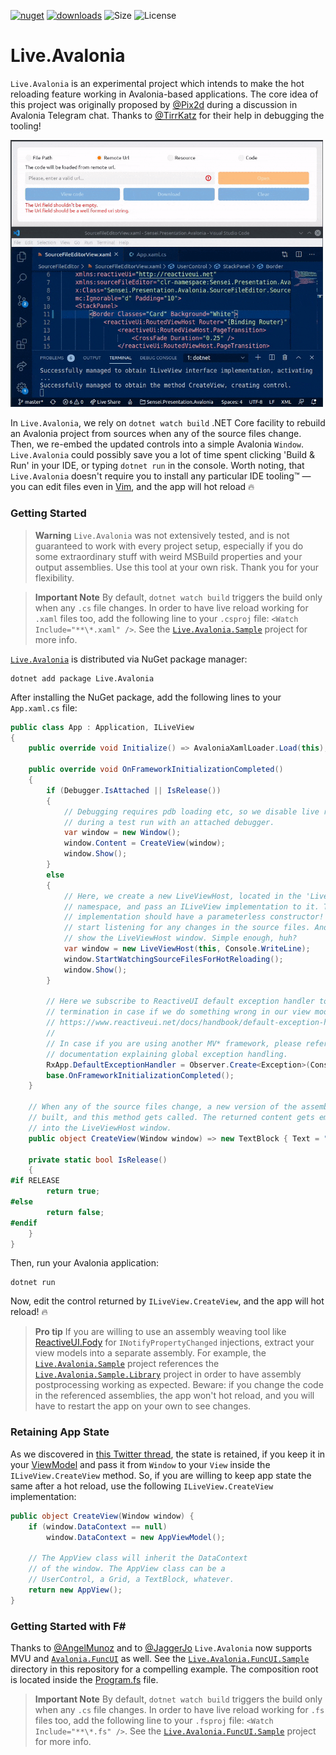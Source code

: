 [![nuget](https://img.shields.io/nuget/v/Live.Avalonia.svg)](https://www.nuget.org/packages/Live.Avalonia) [![downloads](https://img.shields.io/nuget/dt/live.avalonia)](https://www.nuget.org/packages/live.Avalonia) ![Size](https://img.shields.io/github/repo-size/worldbeater/live.avalonia.svg) ![License](https://img.shields.io/github/license/worldbeater/live.avalonia.svg) 

# Live.Avalonia

`Live.Avalonia` is an experimental project which intends to make the hot reloading feature working in Avalonia-based applications. The core idea of this project was originally proposed by [@Pix2d](https://twitter.com/pix2d) during a discussion in Avalonia Telegram chat. Thanks to [@TirrKatz](https://twitter.com/TirrKatz) for their help in debugging the tooling!

<img src="./Live.Avalonia.gif" width="500" />

In `Live.Avalonia`, we rely on `dotnet watch build` .NET Core facility to rebuild an Avalonia project from sources when any of the source files change. Then, we re-embed the updated controls into a simple Avalonia `Window`. `Live.Avalonia` could possibly save you a lot of time spent clicking 'Build & Run' in your IDE, or typing `dotnet run` in the console. Worth noting, that `Live.Avalonia` doesn't require you to install any particular IDE tooling™ — you can edit files even in [Vim](https://github.com/vim/vim), and the app will hot reload 🔥

### Getting Started

> **Warning** `Live.Avalonia` was not extensively tested, and is not guaranteed to work with every project setup, especially if you do some extraordinary stuff with weird MSBuild properties and your output assemblies. Use this tool at your own risk. Thank you for your flexibility.

> **Important Note** By default, `dotnet watch build` triggers the build only when any `.cs` file changes. In order to have live reload working for `.xaml` files too, add the following line to your `.csproj` file: `<Watch Include="**\*.xaml" />`. See the [`Live.Avalonia.Sample`](https://github.com/worldbeater/Live.Avalonia/blob/master/Live.Avalonia.Sample/Live.Avalonia.Sample.csproj#L16) project for more info.

[`Live.Avalonia`](https://www.nuget.org/packages/Live.Avalonia/0.1.0-alpha) is distributed via NuGet package manager:
```
dotnet add package Live.Avalonia
```
After installing the NuGet package, add the following lines to your `App.xaml.cs` file:
```cs
public class App : Application, ILiveView
{
    public override void Initialize() => AvaloniaXamlLoader.Load(this);

    public override void OnFrameworkInitializationCompleted()
    {
        if (Debugger.IsAttached || IsRelease())
        {
            // Debugging requires pdb loading etc, so we disable live reloading
            // during a test run with an attached debugger.
            var window = new Window();
            window.Content = CreateView(window);
            window.Show();
        }
        else
        {
            // Here, we create a new LiveViewHost, located in the 'Live.Avalonia'
            // namespace, and pass an ILiveView implementation to it. The ILiveView
            // implementation should have a parameterless constructor! Next, we
            // start listening for any changes in the source files. And then, we
            // show the LiveViewHost window. Simple enough, huh?
            var window = new LiveViewHost(this, Console.WriteLine);
            window.StartWatchingSourceFilesForHotReloading();
            window.Show();
        }

        // Here we subscribe to ReactiveUI default exception handler to avoid app
        // termination in case if we do something wrong in our view models. See:
        // https://www.reactiveui.net/docs/handbook/default-exception-handler/
        //
        // In case if you are using another MV* framework, please refer to its 
        // documentation explaining global exception handling.
        RxApp.DefaultExceptionHandler = Observer.Create<Exception>(Console.WriteLine);
        base.OnFrameworkInitializationCompleted();
    }

    // When any of the source files change, a new version of the assembly is 
    // built, and this method gets called. The returned content gets embedded 
    // into the LiveViewHost window.
    public object CreateView(Window window) => new TextBlock { Text = "Hi!" };

    private static bool IsRelease()
    {
#if RELEASE
        return true;
#else
        return false;
#endif
    }
}
```
Then, run your Avalonia application:
```
dotnet run
```
Now, edit the control returned by `ILiveView.CreateView`, and the app will hot reload! 🔥

> **Pro tip** If you are willing to use an assembly weaving tool like [ReactiveUI.Fody](https://www.reactiveui.net/docs/handbook/view-models/boilerplate-code) for `INotifyPropertyChanged` injections, extract your view models into a separate assembly. For example, the [`Live.Avalonia.Sample`](https://github.com/worldbeater/Live.Avalonia/blob/master/Live.Avalonia.Sample/Live.Avalonia.Sample.csproj#L16) project references the [`Live.Avalonia.Sample.Library`](https://github.com/worldbeater/Live.Avalonia/tree/main/Live.Avalonia.Sample.Library) project in order to have assembly postprocessing working as expected. Beware: if you change the code in the referenced assemblies, the app won't hot reload, and you will have to restart the app on your own to see changes.

### Retaining App State

As we discovered in [this Twitter thread](https://twitter.com/MihaMarkic/status/1283345704405082112), the state is retained, if you keep it in your [ViewModel](https://www.reactiveui.net/docs/handbook/view-models/) and pass it from `Window` to your `View` inside the `ILiveView.CreateView` method. So, if you are willing to keep app state the same after a hot reload, use the following `ILiveView.CreateView` implementation: 

```cs
public object CreateView(Window window) {
    if (window.DataContext == null)
        window.DataContext = new AppViewModel();

    // The AppView class will inherit the DataContext
    // of the window. The AppView class can be a 
    // UserControl, a Grid, a TextBlock, whatever.
    return new AppView();
}
```

### Getting Started with F#

Thanks to [@AngelMunoz](https://github.com/angelmunoz) and to [@JaggerJo](https://github.com/jaggerjo) `Live.Avalonia` now supports MVU and [`Avalonia.FuncUI`](https://github.com/AvaloniaCommunity/Avalonia.FuncUI) as well. See the [`Live.Avalonia.FuncUI.Sample`](https://github.com/worldbeater/Live.Avalonia/tree/main/Live.Avalonia.FuncUI.Sample) directory in this repository for a compelling example. The composition root is located inside the [Program.fs](https://github.com/worldbeater/Live.Avalonia/blob/main/Live.Avalonia.FuncUI.Sample/Program.fs#L35) file.

> **Important Note** By default, `dotnet watch build` triggers the build only when any `.cs` file changes. In order to have live reload working for `.fs` files too, add the following line to your `.fsproj` file: `<Watch Include="**\*.fs" />`. See the [`Live.Avalonia.FuncUI.Sample`](https://github.com/worldbeater/Live.Avalonia/blob/main/Live.Avalonia.FuncUI.Sample/Live.Avalonia.FuncUI.Sample.fsproj#L15) project for more info.
